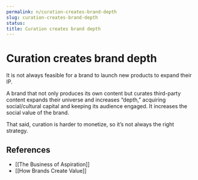 ```yaml
---
permalink: n/curation-creates-brand-depth
slug: curation-creates-brand-depth
status: 
title: Curation creates brand depth
---
```

# Curation creates brand depth

It is not always feasible for a brand to launch new products to expand their IP.

A brand that not only produces its own content but curates third-party content expands their universe and increases “depth,” acquiring social/cultural capital and keeping its audience engaged. It increases the social value of the brand.

That said, curation is harder to monetize, so it’s not always the right strategy.

## References

- [[The Business of Aspiration]]
- [[How Brands Create Value]]
